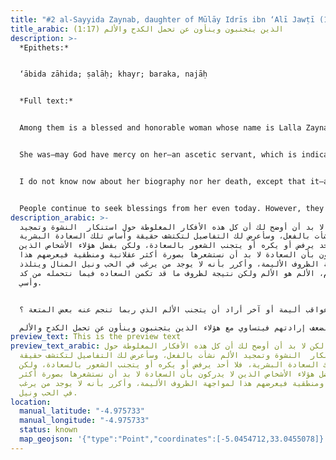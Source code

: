 ```yaml
---
title: "#2 al-Sayyida Zaynab, daughter of Mūlāy Idrīs ibn ‘Alī Jawṭī (1: 17)"
title_arabic: (1:17) الذين يتجنبون وينأون عن تحمل الكدح والألم
description: >-
  *Epithets:*


  ‘ābida zāhida; ṣalāḥ; khayr; baraka, najāḥ


  *Full text:*


  Among them is a blessed and honorable woman whose name is Lalla Zaynab, daughter of the honorable sayyid, the well-known and exalted Mūlāy Idrīs Ibn Mūlāy Abī al-Ḥasan ‘Alī al-Ḥasanī al-Idrīsī al-Jawṭī al-‘Amrānī al-Tūnisī, who is buried in the happy shrine previously mentioned \[ v1: 14].


  She was—may God have mercy on her—an ascetic servant, which is indicated by her righteousness, as well as her goodness, blessing, and success. At night, she would leave the house with her female cousins to perform ziyāra at the Idrīsī shrine. One time, she was passing by a small shop—where she is currently buried—and she said: “Look at this house which my lord gave to me!” When she died, they buried her by the shop, as it was considered among her miracles.


  I do not know now about her biography nor her death, except that it—and God knows best—was in the middle of the second century after the millennium. She was alive during the entire month of Rajab of the year 1120 hijrī \[1708 miladī]. Her tomb is by the small shop near the Idrīsī shrine, and it is the meeting place for Dār al-Qayṭūn.


  People continue to seek blessings from her even today. However, they call her by the name of “Lalla Kanza,” as some among the ignorant common people and women who are not told history nor genealogy mistakenly believe that she is al-Sayyida Kanza, mother of our saint Idrīs of the Banī Fez. Yet, I learned from one of her honorable relatives who was more knowledgeable of her accounts and who tended her shrine [*ḍarīḥ*] that her name is Zaynab and that she is the daughter of Mūlāy Idrīs, son of Mūlāy ‘Alī, as we mentioned previously. I also learned that her husband was the favored sharīf, Mūlāy ‘Abd Allah, son of Mūlāy Āḥmad al-Ḥasanī al-Idrīsī al-Jawṭī, also from her lineage. The relative who tended her tomb also informed me of documents he had written containing some information about her and her husband’s affairs—only God knows best.
description_arabic: >-
  لكن لا بد أن أوضح لك أن كل هذه الأفكار المغلوطة حول استنكار  النشوة وتمجيد
  الألم نشأت بالفعل، وسأعرض لك التفاصيل لتكتشف حقيقة وأساس تلك السعادة البشرية،
  فلا أحد يرفض أو يكره أو يتجنب الشعور بالسعادة، ولكن بفضل هؤلاء الأشخاص الذين
  لا يدركون بأن السعادة لا بد أن نستشعرها بصورة أكثر عقلانية ومنطقية فيعرضهم هذا
  لمواجهة الظروف الأليمة، وأكرر بأنه لا يوجد من يرغب في الحب ونيل المنال ويتلذذ
  بالآلام، الألم هو الألم ولكن نتيجة لظروف ما قد تكمن السعاده فيما نتحمله من كد
  وأسي.


  و سأعرض مثال حي لهذا، من منا لم يتحمل جهد بدني شاق إلا من أجل الحصول على ميزة أو فائدة؟ ولكن من لديه الحق أن ينتقد شخص ما أراد أن يشعر بالسعادة التي لا تشوبها عواقب أليمة أو آخر أراد أن يتجنب الألم الذي ربما تنجم عنه بعض المتعة ؟ 

  علي الجانب الآخر نشجب ونستنكر هؤلاء الرجال المفتونون بنشوة اللحظة الهائمون في رغباتهم فلا يدركون ما يعقبها من الألم والأسي المحتم، واللوم كذلك يشمل هؤلاء الذين أخفقوا في واجباتهم نتيجة لضعف إرادتهم فيتساوي مع هؤلاء الذين يتجنبون وينأون عن تحمل الكدح والألم .
preview_text: This is the preview text
preview_text_arabic: لكن لا بد أن أوضح لك أن كل هذه الأفكار المغلوطة حول
  استنكار  النشوة وتمجيد الألم نشأت بالفعل، وسأعرض لك التفاصيل لتكتشف حقيقة
  وأساس تلك السعادة البشرية، فلا أحد يرفض أو يكره أو يتجنب الشعور بالسعادة، ولكن
  بفضل هؤلاء الأشخاص الذين لا يدركون بأن السعادة لا بد أن نستشعرها بصورة أكثر
  عقلانية ومنطقية فيعرضهم هذا لمواجهة الظروف الأليمة، وأكرر بأنه لا يوجد من يرغب
  في الحب ونيل.
location:
  manual_latitude: "-4.975733"
  manual_longitude: "-4.975733"
  status: known
  map_geojson: '{"type":"Point","coordinates":[-5.0454712,33.0455078]}'
---
```

